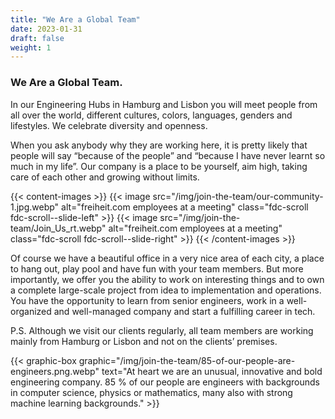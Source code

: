 ```yaml
---
title: "We Are a Global Team"
date: 2023-01-31
draft: false
weight: 1
---
```


### We Are a Global Team.

In our Engineering Hubs in Hamburg and Lisbon you will meet people from all over the world, different cultures, colors, languages, genders and lifestyles. We celebrate diversity and openness.

When you ask anybody why they are working here, it is pretty likely that people will say “because of the people” and “because I have never learnt so much in my life”. Our company is a place to be yourself, aim high, taking care of each other and growing without limits.

{{< content-images >}}
  {{< image src="/img/join-the-team/our-community-1.jpg.webp" alt="freiheit.com employees at a meeting" class="fdc-scroll fdc-scroll--slide-left" >}}
  {{< image src="/img/join-the-team/Join_Us_rt.webp" alt="freiheit.com employees at a meeting" class="fdc-scroll fdc-scroll--slide-right" >}}
{{< /content-images >}}

Of course we have a beautiful office in a very nice area of each city, a place to hang out, play pool and have fun with your team members. But more importantly, we offer you the ability to work on interesting things and to own a complete large-scale project from idea to implementation and operations. You have the opportunity to learn from senior engineers, work in a well-organized and well-managed company and start a fulfilling career in tech.

P.S. Although we visit our clients regularly, all team members are working mainly from Hamburg or Lisbon and not on the clients’ premises.

{{< graphic-box graphic="/img/join-the-team/85-of-our-people-are-engineers.png.webp" text="At heart we are an unusual, innovative and bold engineering company. 85 % of our people are engineers with backgrounds in computer science, physics or mathematics, many also with strong machine learning backgrounds." >}}
